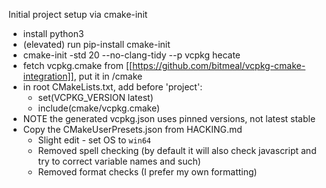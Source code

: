 Initial project setup via cmake-init
- install python3
- (elevated) run pip-install cmake-init
- cmake-init -std 20 --no-clang-tidy --p vcpkg hecate
- fetch vcpkg.cmake from [[https://github.com/bitmeal/vcpkg-cmake-integration]], put it in /cmake
- in root CMakeLists.txt, add before 'project':
	- set(VCPKG_VERSION latest)
	- include(cmake/vcpkg.cmake)
- NOTE the generated vcpkg.json uses pinned versions, not latest stable
- Copy the CMakeUserPresets.json from HACKING.md
	- Slight edit - set OS to  `win64`
	- Removed spell checking (by default it will also check javascript and try to correct variable names and such)
	- Removed format checks (I prefer my own formatting)